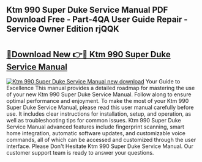 ## Ktm 990 Super Duke Service Manual PDF Download Free - Part-4QA User Guide Repair - Service Owner Edition rjQQK

# <h2><a href="http://bc58830.oget.top/?id=Ktm+990+Super+Duke+Service+Manual">🔗Download New 👉🔴 Ktm 990 Super Duke Service Manual</a></h2>

[![Ktm 990 Super Duke Service Manual new download](https://i.imgur.com/5g1atiW.png)](http://bc58830.oget.top/?id=Ktm+990+Super+Duke+Service+Manual)
Your Guide to Excellence This manual provides a detailed roadmap for mastering the use of your new Ktm 990 Super Duke Service Manual. Follow along to ensure optimal performance and enjoyment. To make the most of your Ktm 990 Super Duke Service Manual, please read this user manual carefully before use. It includes clear instructions for installation, setup, and operation, as well as troubleshooting tips for common issues. Ktm 990 Super Duke Service Manual advanced features include fingerprint scanning, smart home integration, automatic software updates, and customizable voice commands, all of which can be accessed and customized through the user interface. Please Don't Hesitate Ktm 990 Super Duke Service Manual. Our customer support team is ready to answer your questions.
